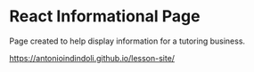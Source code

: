 # React Informational Page

Page created to help display information for a tutoring business.

https://antonioindindoli.github.io/lesson-site/
